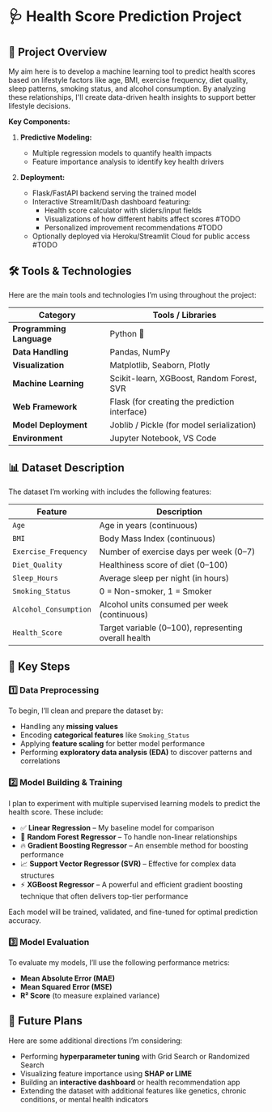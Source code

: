 
# 🩺 Health Score Prediction Project

## 📌 Project Overview  

My aim here is to develop a machine learning tool to predict health scores based on lifestyle factors like age, BMI, exercise frequency, diet quality, sleep patterns, smoking status, and alcohol consumption. By analyzing these relationships, I'll create data-driven health insights to support better lifestyle decisions.

**Key Components:**  
1. **Predictive Modeling:**  
   - Multiple regression models to quantify health impacts  
   - Feature importance analysis to identify key health drivers  

2. **Deployment:**  
   - Flask/FastAPI backend serving the trained model  
   - Interactive Streamlit/Dash dashboard featuring:  
     * Health score calculator with sliders/input fields  
     * Visualizations of how different habits affect scores  #TODO
     * Personalized improvement recommendations  #TODO
   - Optionally deployed via Heroku/Streamlit Cloud for public access  #TODO

## 🛠️ Tools & Technologies  

Here are the main tools and technologies I’m using throughout the project:

| Category             | Tools / Libraries                                |
|----------------------|--------------------------------------------------|
| **Programming Language** | Python 🐍                                      |
| **Data Handling**        | Pandas, NumPy                                 |
| **Visualization**        | Matplotlib, Seaborn, Plotly                    |
| **Machine Learning**     | Scikit-learn, XGBoost, Random Forest, SVR      |
| **Web Framework**        | Flask (for creating the prediction interface)  |
| **Model Deployment**     | Joblib / Pickle (for model serialization)      |
| **Environment**          | Jupyter Notebook, VS Code                      |


## 📊 Dataset Description  
The dataset I’m working with includes the following features:

| Feature               | Description                                         |
|-----------------------|-----------------------------------------------------|
| `Age`                 | Age in years (continuous)                          |
| `BMI`                 | Body Mass Index (continuous)                       |
| `Exercise_Frequency` | Number of exercise days per week (0–7)             |
| `Diet_Quality`        | Healthiness score of diet (0–100)                  |
| `Sleep_Hours`         | Average sleep per night (in hours)                 |
| `Smoking_Status`      | 0 = Non-smoker, 1 = Smoker                         |
| `Alcohol_Consumption` | Alcohol units consumed per week (continuous)      |
| `Health_Score`        | Target variable (0–100), representing overall health |


## 🔧 Key Steps

### 1️⃣ Data Preprocessing  
To begin, I’ll clean and prepare the dataset by:  
- Handling any **missing values**  
- Encoding **categorical features** like `Smoking_Status`  
- Applying **feature scaling** for better model performance  
- Performing **exploratory data analysis (EDA)** to discover patterns and correlations

### 2️⃣ Model Building & Training  
I plan to experiment with multiple supervised learning models to predict the health score. These include:

- ✅ **Linear Regression** – My baseline model for comparison  
- 🌳 **Random Forest Regressor** – To handle non-linear relationships  
- 🔥 **Gradient Boosting Regressor** – An ensemble method for boosting performance  
- 📈 **Support Vector Regressor (SVR)** – Effective for complex data structures  
- ⚡ **XGBoost Regressor** – A powerful and efficient gradient boosting technique that often delivers top-tier performance

Each model will be trained, validated, and fine-tuned for optimal prediction accuracy.

### 3️⃣ Model Evaluation  
To evaluate my models, I’ll use the following performance metrics:  
- **Mean Absolute Error (MAE)**  
- **Mean Squared Error (MSE)**  
- **R² Score** (to measure explained variance)

## 🚀 Future Plans  
Here are some additional directions I’m considering:  
- Performing **hyperparameter tuning** with Grid Search or Randomized Search  
- Visualizing feature importance using **SHAP or LIME**  
- Building an **interactive dashboard** or health recommendation app  
- Extending the dataset with additional features like genetics, chronic conditions, or mental health indicators  

